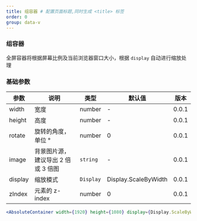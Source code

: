 ```yaml
---
title: 组容器 # 配置页面标题,同时生成 <title> 标签
order: 0
group: data-v
---
```


### 组容器

全屏容器将根据屏幕比例及当前浏览器窗口大小，根据 `display` 自动进行缩放处理

### 基础参数

| 参数 | 说明 | 类型 | 默认值 | 版本 |
| --- | --- | --- | --- | --- |
| width | 宽度 | number | - | 0.0.1 |
| height | 高度 | number | - | 0.0.1 |
| rotate | 旋转的角度，单位 ° | number | 0 | 0.0.1 |
| image | 背景图片源，建议导出 2 倍或 3 倍图 | `string` | - | 0.0.1 |
| display | 缩放模式 | `Display` | Display.ScaleByWidth | 0.0.1 |
| zIndex | 元素的 z-index | number | 0 | 0.0.1 |

```jsx | pure
<AbsoluteContainer width={1920} height={1080} display={Display.ScaleByWidth}>content</AbsoluteContainer>
```